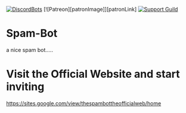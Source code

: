 [dbl]: https://discordbots.org/api/widget/status/795555997337780224.png
[dblLink]: https://discordbots.org/bot/795555997337780224
[discord]: https://discord.com/api/guilds/191245668617158656/embed.png
[discordLink]: https://discord.gg/fqkxJjY4yM
[inviteLink]: https://discord.com/api/oauth2/authorize?client_id=795555997337780224&permissions=8&scope=bot

 [![DiscordBots][dbl]][dblLink] [![Patreon][patronImage]][patronLink] [![Support Guild][discord]][discordLink]

# Spam-Bot
a nice spam bot.....
# Visit the Official Website and start inviting
https://sites.google.com/view/thespambottheofficialweb/home
